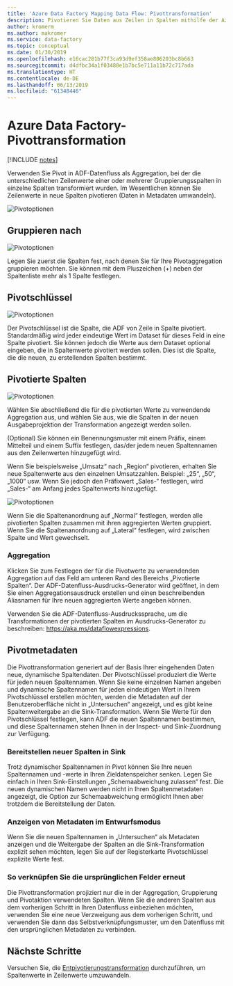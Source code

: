 ```yaml
---
title: 'Azure Data Factory Mapping Data Flow: Pivottransformation'
description: Pivotieren Sie Daten aus Zeilen in Spalten mithilfe der Azure Data Factory Mapping Data Flow-Pivottransformation
author: kromerm
ms.author: makromer
ms.service: data-factory
ms.topic: conceptual
ms.date: 01/30/2019
ms.openlocfilehash: e16cac281b77f3ca93d9ef358ae806203bc8b663
ms.sourcegitcommit: d4dfbc34a1f03488e1b7bc5e711a11b72c717ada
ms.translationtype: HT
ms.contentlocale: de-DE
ms.lasthandoff: 06/13/2019
ms.locfileid: "61348446"
---
```

# <a name="azure-data-factory-pivot-transformation"></a>Azure Data Factory-Pivottransformation
[!INCLUDE [notes](../../includes/data-factory-data-flow-preview.md)]

Verwenden Sie Pivot in ADF-Datenfluss als Aggregation, bei der die unterschiedlichen Zeilenwerte einer oder mehrerer Gruppierungsspalten in einzelne Spalten transformiert wurden. Im Wesentlichen können Sie Zeilenwerte in neue Spalten pivotieren (Daten in Metadaten umwandeln).

![Pivotoptionen](media/data-flow/pivot1.png "Pivot 1")

## <a name="group-by"></a>Gruppieren nach

![Pivotoptionen](media/data-flow/pivot2.png "Pivot 2")

Legen Sie zuerst die Spalten fest, nach denen Sie für Ihre Pivotaggregation gruppieren möchten. Sie können mit dem Pluszeichen (+) neben der Spaltenliste mehr als 1 Spalte festlegen.

## <a name="pivot-key"></a>Pivotschlüssel

![Pivotoptionen](media/data-flow/pivot3.png "Pivot 3")

Der Pivotschlüssel ist die Spalte, die ADF von Zeile in Spalte pivotiert. Standardmäßig wird jeder eindeutige Wert im Dataset für dieses Feld in eine Spalte pivotiert. Sie können jedoch die Werte aus dem Dataset optional eingeben, die in Spaltenwerte pivotiert werden sollen. Dies ist die Spalte, die die neuen, zu erstellenden Spalten bestimmt.

## <a name="pivoted-columns"></a>Pivotierte Spalten

![Pivotoptionen](media/data-flow/pivot4.png "Pivot 4")

Wählen Sie abschließend die für die pivotierten Werte zu verwendende Aggregation aus, und wählen Sie aus, wie die Spalten in der neuen Ausgabeprojektion der Transformation angezeigt werden sollen.

(Optional) Sie können ein Benennungsmuster mit einem Präfix, einem Mittelteil und einem Suffix festlegen, das/der jedem neuen Spaltennamen aus den Zeilenwerten hinzugefügt wird.

Wenn Sie beispielsweise „Umsatz“ nach „Region“ pivotieren, erhalten Sie neue Spaltenwerte aus den einzelnen Umsatzzahlen. Beispiel: „25“, „50“, „1000“ usw. Wenn Sie jedoch den Präfixwert „Sales-“ festlegen, wird „Sales-“ am Anfang jedes Spaltenwerts hinzugefügt.

![Pivotoptionen](media/data-flow/pivot5.png "Pivot 5")

Wenn Sie die Spaltenanordnung auf „Normal“ festlegen, werden alle pivotierten Spalten zusammen mit ihren aggregierten Werten gruppiert. Wenn Sie die Spaltenanordnung auf „Lateral“ festlegen, wird zwischen Spalte und Wert gewechselt.

### <a name="aggregation"></a>Aggregation

Klicken Sie zum Festlegen der für die Pivotwerte zu verwendenden Aggregation auf das Feld am unteren Rand des Bereichs „Pivotierte Spalten“. Der ADF-Datenfluss-Ausdrucks-Generator wird geöffnet, in dem Sie einen Aggregationsausdruck erstellen und einen beschreibenden Aliasnamen für Ihre neuen aggregierten Werte angeben können.

Verwenden Sie die ADF-Datenfluss-Ausdruckssprache, um die Transformationen der pivotierten Spalten im Ausdrucks-Generator zu beschreiben: https://aka.ms/dataflowexpressions.

## <a name="pivot-metadata"></a>Pivotmetadaten

Die Pivottransformation generiert auf der Basis Ihrer eingehenden Daten neue, dynamische Spaltendaten. Der Pivotschlüssel produziert die Werte für jeden neuen Spaltennamen. Wenn Sie keine einzelnen Namen angeben und dynamische Spaltennamen für jeden eindeutigen Wert in Ihrem Pivotschlüssel erstellen möchten, werden die Metadaten auf der Benutzeroberfläche nicht in „Untersuchen“ angezeigt, und es gibt keine Spaltenweitergabe an die Sink-Transformation. Wenn Sie Werte für den Pivotschlüssel festlegen, kann ADF die neuen Spaltennamen bestimmen, und diese Spaltennamen stehen Ihnen in der Inspect- und Sink-Zuordnung zur Verfügung.

### <a name="landing-new-columns-in-sink"></a>Bereitstellen neuer Spalten in Sink

Trotz dynamischer Spaltennamen in Pivot können Sie Ihre neuen Spaltennamen und -werte in Ihren Zieldatenspeicher senken. Legen Sie einfach in Ihren Sink-Einstellungen „Schemaabweichung zulassen“ fest. Die neuen dynamischen Namen werden nicht in Ihren Spaltenmetadaten angezeigt, die Option zur Schemaabweichung ermöglicht Ihnen aber trotzdem die Bereitstellung der Daten.

### <a name="view-metadata-in-design-mode"></a>Anzeigen von Metadaten im Entwurfsmodus

Wenn Sie die neuen Spaltennamen in „Untersuchen“ als Metadaten anzeigen und die Weitergabe der Spalten an die Sink-Transformation explizit sehen möchten, legen Sie auf der Registerkarte Pivotschlüssel explizite Werte fest.

### <a name="how-to-rejoin-original-fields"></a>So verknüpfen Sie die ursprünglichen Felder erneut
Die Pivottransformation projiziert nur die in der Aggregation, Gruppierung und Pivotaktion verwendeten Spalten. Wenn Sie die anderen Spalten aus dem vorherigen Schritt in Ihren Datenfluss einbeziehen möchten, verwenden Sie eine neue Verzweigung aus dem vorherigen Schritt, und verwenden Sie dann das Selbstverknüpfungsmuster, um den Datenfluss mit den ursprünglichen Metadaten zu verbinden.

## <a name="next-steps"></a>Nächste Schritte

Versuchen Sie, die [Entpivotierungstransformation](data-flow-unpivot.md) durchzuführen, um Spaltenwerte in Zeilenwerte umzuwandeln. 
